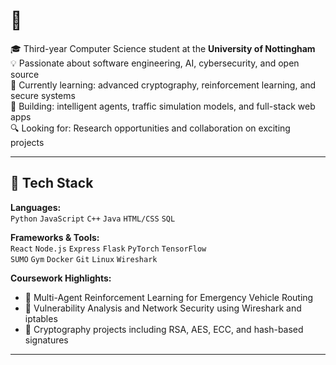 # 👋 

🎓 Third-year Computer Science student at the **University of Nottingham**  
💡 Passionate about software engineering, AI, cybersecurity, and open source  
🧠 Currently learning: advanced cryptography, reinforcement learning, and secure systems  
🌱 Building: intelligent agents, traffic simulation models, and full-stack web apps  
🔍 Looking for: Research opportunities and collaboration on exciting projects  

---

## 🧰 Tech Stack

**Languages:**  
`Python` `JavaScript` `C++` `Java` `HTML/CSS` `SQL`

**Frameworks & Tools:**  
`React` `Node.js` `Express` `Flask` `PyTorch` `TensorFlow`  
`SUMO` `Gym` `Docker` `Git` `Linux` `Wireshark`

**Coursework Highlights:**  
- 🚗 Multi-Agent Reinforcement Learning for Emergency Vehicle Routing  
- 🔐 Vulnerability Analysis and Network Security using Wireshark and iptables  
- 🧮 Cryptography projects including RSA, AES, ECC, and hash-based signatures

---
